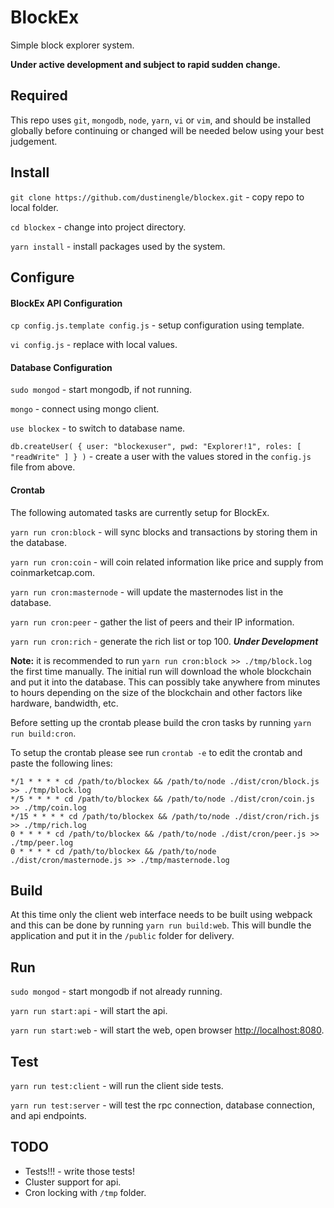 # BlockEx
Simple block explorer system.

__Under active development and subject to rapid sudden change.__

## Required
This repo uses `git`, `mongodb`, `node`, `yarn`, `vi` or `vim`, and should be installed globally before continuing or changed will be needed below using your best judgement.

## Install
`git clone https://github.com/dustinengle/blockex.git` - copy repo to local folder.

`cd blockex` - change into project directory.

`yarn install` - install packages used by the system.

## Configure
#### BlockEx API Configuration
`cp config.js.template config.js` - setup configuration using template.

`vi config.js` - replace with local values.

#### Database Configuration
`sudo mongod` - start mongodb, if not running.

`mongo` - connect using mongo client.

`use blockex` - to switch to database name.

`db.createUser( { user: "blockexuser", pwd: "Explorer!1", roles: [ "readWrite" ] } )` - create a user with the values stored in the `config.js` file from above.

#### Crontab
The following automated tasks are currently setup for BlockEx.  

`yarn run cron:block` - will sync blocks and transactions by storing them in the database.

`yarn run cron:coin` - will coin related information like price and supply from coinmarketcap.com.

`yarn run cron:masternode` - will update the masternodes list in the database.

`yarn run cron:peer` - gather the list of peers and their IP information.

`yarn run cron:rich` - generate the rich list or top 100. __*Under Development*__

__Note:__ it is recommended to run `yarn run cron:block >> ./tmp/block.log` the first time manually.  The initial run will download the whole blockchain and put it into the database.  This can possibly take anywhere from minutes to hours depending on the size of the blockchain and other factors like hardware, bandwidth, etc.

Before setting up the crontab please build the cron tasks by running `yarn run build:cron`.

To setup the crontab please see run `crontab -e` to edit the crontab and paste the following lines:
```
*/1 * * * * cd /path/to/blockex && /path/to/node ./dist/cron/block.js >> ./tmp/block.log
*/5 * * * * cd /path/to/blockex && /path/to/node ./dist/cron/coin.js >> ./tmp/coin.log
*/15 * * * * cd /path/to/blockex && /path/to/node ./dist/cron/rich.js >> ./tmp/rich.log
0 * * * * cd /path/to/blockex && /path/to/node ./dist/cron/peer.js >> ./tmp/peer.log
0 * * * * cd /path/to/blockex && /path/to/node ./dist/cron/masternode.js >> ./tmp/masternode.log
```

## Build
At this time only the client web interface needs to be built using webpack and this can be done by running `yarn run build:web`.  This will bundle the application and put it in the `/public` folder for delivery.

## Run
`sudo mongod` - start mongodb if not already running.

`yarn run start:api` - will start the api.

`yarn run start:web` - will start the web, open browser [http://localhost:8080](http://localhost:8080).

## Test
`yarn run test:client` - will run the client side tests.

`yarn run test:server` - will test the rpc connection, database connection, and api endpoints.

## TODO
- Tests!!! - write those tests!
- Cluster support for api.
- Cron locking with `/tmp` folder.
